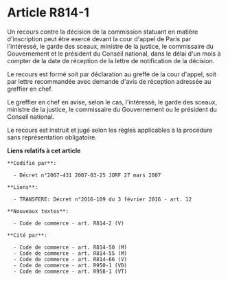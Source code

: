 # Article R814-1

Un recours contre la décision de la commission statuant en matière d'inscription peut être exercé devant la cour d'appel de
Paris par l'intéressé, le garde des sceaux, ministre de la justice, le commissaire du Gouvernement et le président du Conseil
national, dans le délai d'un mois à compter de la date de réception de la lettre de notification de la décision.

Le recours est formé soit par déclaration au greffe de la cour d'appel, soit par lettre recommandée avec demande d'avis de
réception adressée au greffier en chef.

Le greffier en chef en avise, selon le cas, l'intéressé, le garde des sceaux, ministre de la justice, le commissaire du
Gouvernement ou le président du Conseil national.

Le recours est instruit et jugé selon les règles applicables à la procédure sans représentation obligatoire.

**Liens relatifs à cet article**

	**Codifié par**:

	  - Décret n°2007-431 2007-03-25 JORF 27 mars 2007

	**Liens**:

	  - TRANSFERE: Décret n°2016-109 du 3 février 2016 - art. 12

	**Nouveaux textes**:

	  - Code de commerce - art. R814-2 (V)

	**Cité par**:

	  - Code de commerce - art. R814-50 (M)
	  - Code de commerce - art. R814-55 (M)
	  - Code de commerce - art. R814-66 (V)
	  - Code de commerce - art. R950-1 (VD)
	  - Code de commerce - art. R958-1 (VT)
